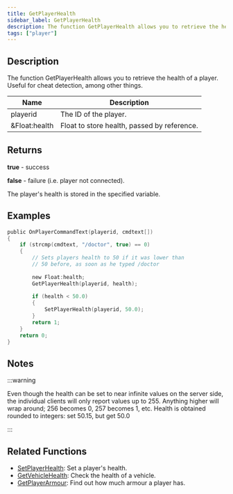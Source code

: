 ```yaml
---
title: GetPlayerHealth
sidebar_label: GetPlayerHealth
description: The function GetPlayerHealth allows you to retrieve the health of a player.
tags: ["player"]
---
```


## Description

The function GetPlayerHealth allows you to retrieve the health of a player. Useful for cheat detection, among other things.

| Name          | Description                                 |
| ------------- | ------------------------------------------- |
| playerid      | The ID of the player.                       |
| &Float:health | Float to store health, passed by reference. |

## Returns

**true** - success

**false** - failure (i.e. player not connected).

The player's health is stored in the specified variable.

## Examples

```c
public OnPlayerCommandText(playerid, cmdtext[])
{
    if (strcmp(cmdtext, "/doctor", true) == 0)
    {
        // Sets players health to 50 if it was lower than
        // 50 before, as soon as he typed /doctor
        
        new Float:health;
        GetPlayerHealth(playerid, health);
        
        if (health < 50.0)
        {
            SetPlayerHealth(playerid, 50.0);
        }
        return 1;
    }
    return 0;
}
```

## Notes

:::warning

Even though the health can be set to near infinite values on the server side, the individual clients will only report values up to 255. Anything higher will wrap around; 256 becomes 0, 257 becomes 1, etc. Health is obtained rounded to integers: set 50.15, but get 50.0

:::

## Related Functions

- [SetPlayerHealth](SetPlayerHealth): Set a player's health.
- [GetVehicleHealth](GetVehicleHealth): Check the health of a vehicle.
- [GetPlayerArmour](GetPlayerArmour): Find out how much armour a player has.
